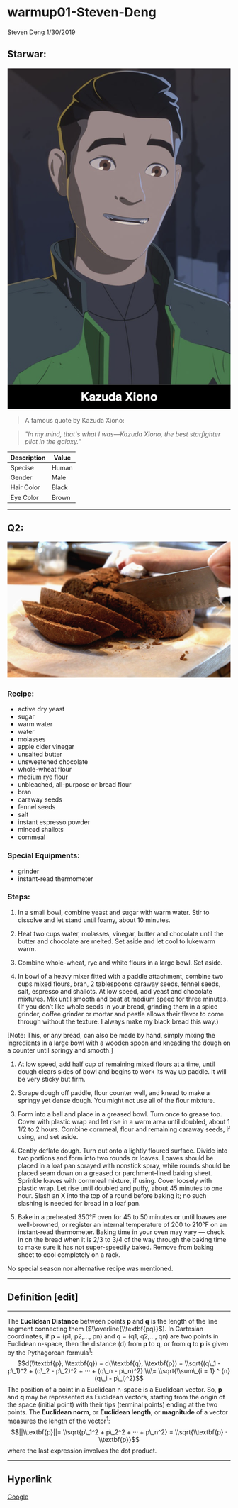 warmup01-Steven-Deng
================
Steven Deng
1/30/2019

Starwar:
--------

![](iamge1.png)

> A famous quote by Kazuda Xiono:

> *"In my mind, that's what I was—Kazuda Xiono, the best starfighter pilot in the galaxy."*

| Description | Value |
|-------------|-------|
| Specise     | Human |
| Gender      | Male  |
| Hair Color  | Black |
| Eye Color   | Brown |

------------------------------------------------------------------------

Q2:
---

![](image2.png)

### Recipe:

-   active dry yeast
-   sugar
-   warm water
-   water
-   molasses
-   apple cider vinegar
-   unsalted butter
-   unsweetened chocolate
-   whole-wheat flour
-   medium rye flour
-   unbleached, all-purpose or bread flour
-   bran
-   caraway seeds
-   fennel seeds
-   salt
-   instant espresso powder
-   minced shallots
-   cornmeal

### Special Equipments:

-   grinder
-   instant-read thermometer

### Steps:

1.  In a small bowl, combine yeast and sugar with warm water. Stir to dissolve and let stand until foamy, about 10 minutes.

2.  Heat two cups water, molasses, vinegar, butter and chocolate until the butter and chocolate are melted. Set aside and let cool to lukewarm warm.

3.  Combine whole-wheat, rye and white flours in a large bowl. Set aside.

4.  In bowl of a heavy mixer fitted with a paddle attachment, combine two cups mixed flours, bran, 2 tablespoons caraway seeds, fennel seeds, salt, espresso and shallots. At low speed, add yeast and chocolate mixtures. Mix until smooth and beat at medium speed for three minutes. (If you don’t like whole seeds in your bread, grinding them in a spice grinder, coffee grinder or mortar and pestle allows their flavor to come through without the texture. I always make my black bread this way.)

\[Note: This, or any bread, can also be made by hand, simply mixing the ingredients in a large bowl with a wooden spoon and kneading the dough on a counter until springy and smooth.\]

1.  At low speed, add half cup of remaining mixed flours at a time, until dough clears sides of bowl and begins to work its way up paddle. It will be very sticky but firm.

2.  Scrape dough off paddle, flour counter well, and knead to make a springy yet dense dough. You might not use all of the flour mixture.

3.  Form into a ball and place in a greased bowl. Turn once to grease top. Cover with plastic wrap and let rise in a warm area until doubled, about 1 1/2 to 2 hours. Combine cornmeal, flour and remaining caraway seeds, if using, and set aside.

4.  Gently deflate dough. Turn out onto a lightly floured surface. Divide into two portions and form into two rounds or loaves. Loaves should be placed in a loaf pan sprayed with nonstick spray, while rounds should be placed seam down on a greased or parchment-lined baking sheet. Sprinkle loaves with cornmeal mixture, if using. Cover loosely with plastic wrap. Let rise until doubled and puffy, about 45 minutes to one hour. Slash an X into the top of a round before baking it; no such slashing is needed for bread in a loaf pan.

5.  Bake in a preheated 350°F oven for 45 to 50 minutes or until loaves are well-browned, or register an internal temperature of 200 to 210°F on an instant-read thermometer. Baking time in your oven may vary — check in on the bread when it is 2/3 to 3/4 of the way through the baking time to make sure it has not super-speedily baked. Remove from baking sheet to cool completely on a rack.

No special season nor alternative recipe was mentioned.

------------------------------------------------------------------------

Definition \[edit\]
-------------------

------------------------------------------------------------------------

The **Euclidean Distance** between points **p** and **q** is the length of the line segment connecting them ($\\overline{\\textbf{pq}}$). In Cartesian coordinates, if **p** = (p1, p2,..., pn) and **q** = (q1, q2,..., qn) are two points in Euclidean n-space, then the distance (d) from **p** to **q**, or from **q** to **p** is given by the Pythagorean formula<sup>1</sup>:
$$d(\\textbf{p}, \\textbf{q}) = d(\\textbf{q}, \\textbf{p}) = \\sqrt{(q\_1 - p\_1)^2 + (q\_2 - p\_2)^2 + ··· + (q\_n - p\_n)^2} \\\\= \\sqrt{\\sum\_{i = 1} ^ {n}(q\_i - p\_i)^2}$$
 The position of a point in a Euclidean n-space is a Euclidean vector. So, **p** and **q** may be represented as Euclidean vectors, starting from the origin of the space (initial point) with their tips (terminal points) ending at the two points. The **Euclidean norm**, or **Euclidean length**, or **magnitude** of a vector measures the length of the vector<sup>1</sup>:
$$||\\textbf{p}||= \\sqrt{p\_1^2 + p\_2^2 + ··· + p\_n^2} = \\sqrt{\\textbf{p} · \\textbf{p}}$$
 where the last expression involves the dot product.

------------------------------------------------------------------------

Hyperlink
---------

[Google](https://www.google.com)
